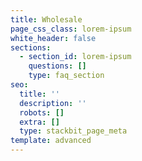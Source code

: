 ```yaml
---
title: Wholesale
page_css_class: lorem-ipsum
white_header: false
sections:
  - section_id: lorem-ipsum
    questions: []
    type: faq_section
seo:
  title: ''
  description: ''
  robots: []
  extra: []
  type: stackbit_page_meta
template: advanced
---
```

